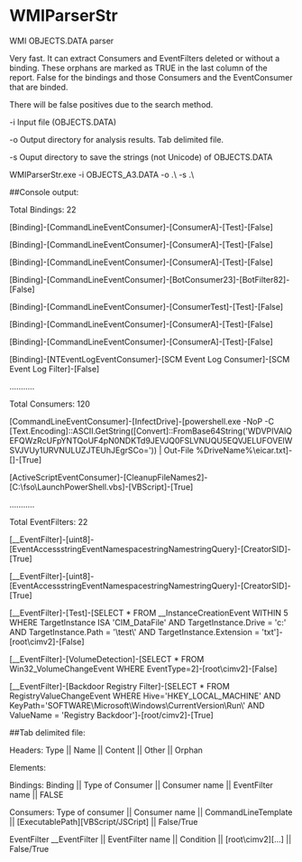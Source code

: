 # WMIParserStr

 WMI OBJECTS.DATA parser

Very fast. It can extract Consumers and EventFilters deleted or without a binding. These orphans are marked as TRUE in the last column of the report. False for the bindings and those Consumers and the EventConsumer that are binded.

There will be false positives due to the search method.
 
-i Input file (OBJECTS.DATA)

-o Output directory for analysis results. Tab delimited file.

-s Ouput directory to save the strings (not Unicode) of OBJECTS.DATA




WMIParserStr.exe -i OBJECTS_A3.DATA -o .\ -s .\

##Console output:

Total Bindings: 22

[Binding]-[CommandLineEventConsumer]-[ConsumerA]-[Test]-[False]

[Binding]-[CommandLineEventConsumer]-[ConsumerA]-[Test]-[False]

[Binding]-[CommandLineEventConsumer]-[ConsumerA]-[Test]-[False]

[Binding]-[CommandLineEventConsumer]-[BotConsumer23]-[BotFilter82]-[False]

[Binding]-[CommandLineEventConsumer]-[ConsumerTest]-[Test]-[False]

[Binding]-[CommandLineEventConsumer]-[ConsumerA]-[Test]-[False]

[Binding]-[CommandLineEventConsumer]-[ConsumerA]-[Test]-[False]

[Binding]-[NTEventLogEventConsumer]-[SCM Event Log Consumer]-[SCM Event Log Filter]-[False]

...........

Total Consumers: 120

[CommandLineEventConsumer]-[InfectDrive]-[powershell.exe -NoP -C [Text.Encoding]::ASCII.GetString([Convert]::FromBase64String('WDVPIVAlQEFQWzRcUFpYNTQoUF4pN0NDKTd9JEVJQ0FSLVNUQU5EQVJELUFOVElWSVJVUy1URVNULUZJTEUhJEgrSCo=')) | Out-File %DriveName%\eicar.txt]-[]-[True]

[ActiveScriptEventConsumer]-[CleanupFileNames2]-[C:\fso\LaunchPowerShell.vbs]-[VBScript]-[True]

...........

Total EventFilters: 22

[__EventFilter]-[uint8]-[EventAccessstringEventNamespacestringNamestringQuery]-[CreatorSID]-[True]

[__EventFilter]-[uint8]-[EventAccessstringEventNamespacestringNamestringQuery]-[CreatorSID]-[True]

[__EventFilter]-[Test]-[SELECT * FROM __InstanceCreationEvent WITHIN 5 WHERE TargetInstance ISA 'CIM_DataFile'     AND TargetInstance.Drive = 'c:'     AND TargetInstance.Path = '\\test\\'     AND TargetInstance.Extension = 'txt']-[root\cimv2]-[False]

[__EventFilter]-[VolumeDetection]-[SELECT * FROM Win32_VolumeChangeEvent WHERE EventType=2]-[root\cimv2]-[False]

[__EventFilter]-[Backdoor Registry Filter]-[SELECT * FROM RegistryValueChangeEvent WHERE Hive='HKEY_LOCAL_MACHINE' AND KeyPath='SOFTWARE\\Microsoft\\Windows\\CurrentVersion\\Run\\' AND ValueName = 'Registry Backdoor']-[root/cimv2]-[True]




##Tab delimited file:

Headers:       Type  ||     Name    ||             Content      ||          Other           ||                    Orphan

Elements:

Bindings:       Binding      ||        Type of Consumer  ||     Consumer name      ||       EventFilter name           ||           FALSE

Consumers:      Type of consumer   ||  Consumer name     ||     CommandLineTemplate   ||    [ExecutablePath][VBScript/JSCript]     ||   False/True 

EventFilter    __EventFilter   ||     EventFilter name   ||    Condition       ||          [root\cimv2][...]    ||  False/True

